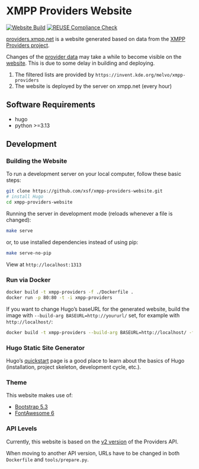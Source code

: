 <!--
SPDX-FileCopyrightText: 2022 XMPP Providers Team

SPDX-License-Identifier: AGPL-3.0-or-later
-->

# XMPP Providers Website

[![Website Build](https://github.com/xsf/xmpp-providers-website/actions/workflows/build-website.yml/badge.svg)](https://github.com/xsf/xmpp-providers-website/actions/workflows/build-website.yml) [![REUSE Compliance Check](https://github.com/xsf/xmpp-providers-website/actions/workflows/reuse.yml/badge.svg)](https://github.com/xsf/xmpp-providers-website/actions/workflows/reuse.yml)

[providers.xmpp.net](https://providers.xmpp.net) is a website generated based on data from the [XMPP Providers project](https://invent.kde.org/melvo/xmpp-providers).

Changes of the [provider data](https://invent.kde.org/melvo/xmpp-providers) may take a while to become visible on the [website](https://providers.xmpp.net).
This is due to some delay in building and deploying.

1. The filtered lists are provided by `https://invent.kde.org/melvo/xmpp-providers`
1. The website is deployed by the server on xmpp.net (every hour)

## Software Requirements

* hugo
* python >=3.13

## Development

### Building the Website

To run a development server on your local computer, follow these basic steps:

```bash
git clone https://github.com/xsf/xmpp-providers-website.git
# install Hugo
cd xmpp-providers-website
```

Running the server in development mode (reloads whenever a file is changed):

```bash
make serve
```

or, to use installed dependencies instead of using pip:

```bash
make serve-no-pip
```

View at `http://localhost:1313`

### Run via Docker

```bash
docker build -t xmpp-providers -f ./Dockerfile .
docker run -p 80:80 -t -i xmpp-providers
```

If you want to change Hugo’s baseURL for the generated website, build the image with `--build-arg BASEURL=http://yoururl/` set, for example with `http://localhost/`:

```bash
docker build -t xmpp-providers --build-arg BASEURL=http://localhost/ -f ./Dockerfile .
```

### Hugo Static Site Generator

Hugo’s [quickstart](https://gohugo.io/getting-started/quick-start/) page is a good place to learn about the basics of Hugo (installation, project skeleton, development cycle, etc.).

### Theme

This website makes use of:

* [Bootstrap 5.3](https://getbootstrap.com/docs/5.3/)
* [FontAwesome 6](https://fontawesome.com/v6/docs/)

### API Levels

Currently, this website is based on the [v2 version](https://invent.kde.org/melvo/xmpp-providers/-/tree/stable/v2) of the Providers API.

When moving to another API version, URLs have to be changed in both `Dockerfile` and `tools/prepare.py`.

